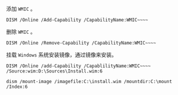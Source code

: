 





添加 `WMIC` 。

```
DISM /Online /Add-Capability /CapabilityName:WMIC~~~~
```



删除 `WMIC` 。

```
DISM /Online /Remove-Capability /CapabilityName:WMIC~~~~
```



挂载 `Windows` 系统安装镜像，通过镜像来安装。

```
DISM /Online /add-Capability /CapablilityName:WMIC~~~~ /Source:wim:D:\Sources\Install.wim:6
```



```
dism /mount-image /imagefile:C:\install.wim /mountdir:C:\mount /Index:6
```




